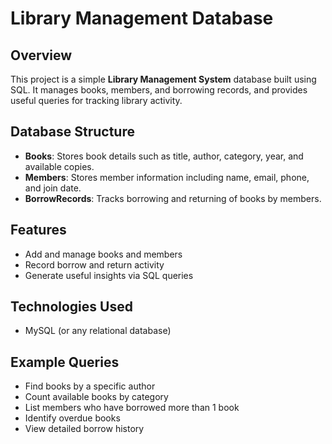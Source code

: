 
# Library Management Database

## Overview
This project is a simple **Library Management System** database built using SQL. It manages books, members, and borrowing records, and provides useful queries for tracking library activity.

## Database Structure
- **Books**: Stores book details such as title, author, category, year, and available copies.
- **Members**: Stores member information including name, email, phone, and join date.
- **BorrowRecords**: Tracks borrowing and returning of books by members.

## Features
- Add and manage books and members
- Record borrow and return activity
- Generate useful insights via SQL queries

## Technologies Used
- MySQL (or any relational database)

## Example Queries
- Find books by a specific author
- Count available books by category
- List members who have borrowed more than 1 book
- Identify overdue books
- View detailed borrow history

